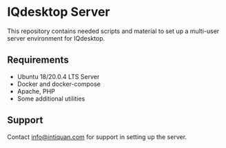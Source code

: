 # IQdesktop Server
This repository contains needed scripts and material to set up a multi-user server environment for IQdesktop.

## Requirements
* Ubuntu 18/20.0.4 LTS Server
* Docker and docker-compose
* Apache, PHP
* Some additional utilities

## Support
Contact info@intiquan.com for support in setting up the server.

